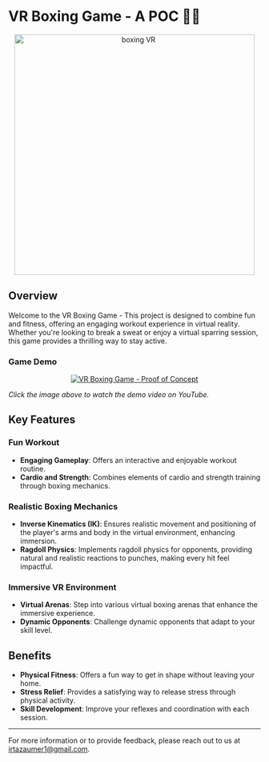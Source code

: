 # VR Boxing Game - A POC 🥊💪

<p align="center">
  <img src="https://github.com/user-attachments/assets/29040df3-77e7-4538-922d-e994e4038e7e" alt="boxing VR" width="480"/>
</p>

## Overview
Welcome to the VR Boxing Game - This project is designed to combine fun and fitness, offering an engaging workout experience in virtual reality. Whether you're looking to break a sweat or enjoy a virtual sparring session, this game provides a thrilling way to stay active.

### Game Demo
<p align="center">
  <a href="https://www.youtube.com/watch?v=OPWS364hxF8">
    <img src="https://img.youtube.com/vi/OPWS364hxF8/0.jpg" alt="VR Boxing Game - Proof of Concept">
  </a>
</p>

*Click the image above to watch the demo video on YouTube.*

## Key Features

### Fun Workout
- **Engaging Gameplay**: Offers an interactive and enjoyable workout routine.
- **Cardio and Strength**: Combines elements of cardio and strength training through boxing mechanics.

### Realistic Boxing Mechanics
- **Inverse Kinematics (IK)**: Ensures realistic movement and positioning of the player's arms and body in the virtual environment, enhancing immersion.
- **Ragdoll Physics**: Implements ragdoll physics for opponents, providing natural and realistic reactions to punches, making every hit feel impactful.

### Immersive VR Environment
- **Virtual Arenas**: Step into various virtual boxing arenas that enhance the immersive experience.
- **Dynamic Opponents**: Challenge dynamic opponents that adapt to your skill level.

## Benefits
- **Physical Fitness**: Offers a fun way to get in shape without leaving your home.
- **Stress Relief**: Provides a satisfying way to release stress through physical activity.
- **Skill Development**: Improve your reflexes and coordination with each session.

---

For more information or to provide feedback, please reach out to us at [irtazaumer1@gmail.com](mailto:irtazaumer1@gmail.com).
